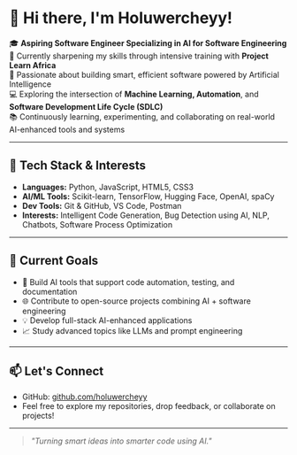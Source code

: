# 👋 Hi there, I'm Holuwercheyy!

🎓 **Aspiring Software Engineer Specializing in AI for Software Engineering**  
🚀 Currently sharpening my skills through intensive training with **Project Learn Africa**  
🧠 Passionate about building smart, efficient software powered by Artificial Intelligence  
💻 Exploring the intersection of **Machine Learning, Automation**, and **Software Development Life Cycle (SDLC)**  
📚 Continuously learning, experimenting, and collaborating on real-world AI-enhanced tools and systems

---

## 🧰 Tech Stack & Interests

- **Languages:** Python, JavaScript, HTML5, CSS3  
- **AI/ML Tools:** Scikit-learn, TensorFlow, Hugging Face, OpenAI, spaCy  
- **Dev Tools:** Git & GitHub, VS Code, Postman  
- **Interests:** Intelligent Code Generation, Bug Detection using AI, NLP, Chatbots, Software Process Optimization

---

## 🎯 Current Goals

- 🤖 Build AI tools that support code automation, testing, and documentation
- 🌐 Contribute to open-source projects combining AI + software engineering
- 💡 Develop full-stack AI-enhanced applications
- 📈 Study advanced topics like LLMs and prompt engineering

---

## 📫 Let's Connect

- GitHub: [github.com/holuwercheyy](https://github.com/holuwercheyy)
- Feel free to explore my repositories, drop feedback, or collaborate on projects!

---

> _"Turning smart ideas into smarter code using AI."_  
